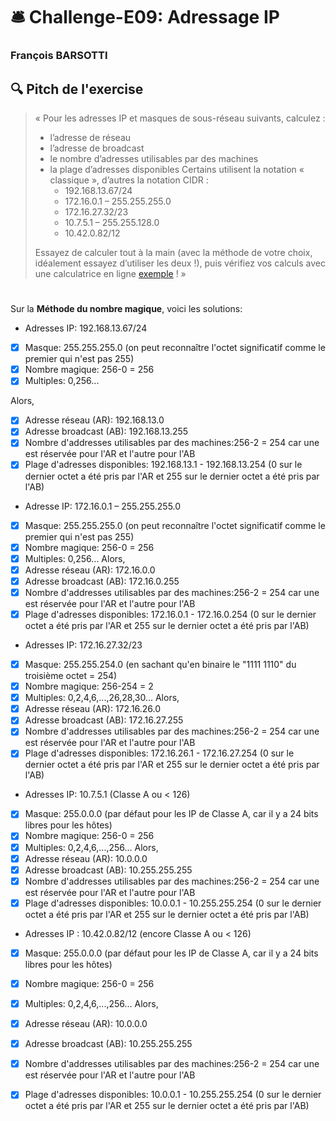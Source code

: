 # :bellhop_bell: Challenge-E09: Adressage IP
### François BARSOTTI
## :mag: Pitch de l'exercise
> « Pour les adresses IP et masques de sous-réseau suivants, calculez :
> -	l’adresse de réseau
> -	l’adresse de broadcast
> -	le nombre d’adresses utilisables par des machines
> -	la plage d’adresses disponibles
> Certains utilisent la notation « classique », d’autres la notation CIDR :
>      +	192.168.13.67/24
>      +	172.16.0.1 – 255.255.255.0
>      +	172.16.27.32/23
>      +	10.7.5.1 – 255.255.128.0
>      +	10.42.0.82/12
>        
>Essayez de calculer tout à la main (avec la méthode de votre choix, idéalement essayez d’utiliser les deux !), puis vérifiez vos calculs avec une calculatrice en ligne [exemple](https://www.subnet-calculator.com/cidr.php) ! »
> #
 
Sur la **Méthode du nombre magique**, voici les solutions:
- Adresses IP: 192.168.13.67/24
- [x] Masque:       255.255.255.0 (on peut reconnaître l'octet significatif comme le premier qui n'est pas 255)
- [x] Nombre magique: 256-0 = 256
- [x] Multiples: 0,256...

Alors,
- [x] Adresse réseau (AR):    192.168.13.0
- [x] Adresse broadcast (AB): 192.168.13.255
- [x] Nombre d'addresses utilisables par des machines:256-2 = 254 car une est réservée pour l'AR et l'autre pour l'AB
- [x] Plage d'adresses disponibles: 192.168.13.1 - 192.168.13.254 (0 sur le dernier octet a été pris par l'AR et 255 sur le dernier octet a été pris par l'AB)

- Adresse IP: 172.16.0.1 – 255.255.255.0
- [x] Masque:       255.255.255.0 (on peut reconnaître l'octet significatif comme le premier qui n'est pas 255)
- [x] Nombre magique: 256-0 = 256
- [x] Multiples: 0,256...
Alors,
- [x] Adresse réseau (AR):    172.16.0.0 
- [x] Adresse broadcast (AB): 172.16.0.255
- [x] Nombre d'addresses utilisables par des machines:256-2 = 254 car une est réservée pour l'AR et l'autre pour l'AB
- [x] Plage d'adresses disponibles: 172.16.0.1 - 172.16.0.254 (0 sur le dernier octet a été pris par l'AR et 255 sur le dernier octet a été pris par l'AB)

- Adresses IP: 172.16.27.32/23
- [x] Masque:       255.255.254.0 (en sachant qu'en binaire le "1111 1110" du troisième octet = 254)
- [x] Nombre magique: 256-254 = 2
- [x] Multiples: 0,2,4,6,...,26,28,30...
Alors,
- [x] Adresse réseau (AR):    172.16.26.0
- [x] Adresse broadcast (AB): 172.16.27.255
- [x] Nombre d'addresses utilisables par des machines:256-2 = 254 car une est réservée pour l'AR et l'autre pour l'AB
- [x] Plage d'adresses disponibles: 172.16.26.1 - 172.16.27.254 (0 sur le dernier octet a été pris par l'AR et 255 sur le dernier octet a été pris par l'AB)

- Adresses IP: 10.7.5.1 (Classe A ou < 126)
- [x] Masque:       255.0.0.0 (par défaut pour les IP de Classe A, car il y a 24 bits libres pour les hôtes)
- [x] Nombre magique: 256-0 = 256
- [x] Multiples: 0,2,4,6,...,256...
Alors,
- [x] Adresse réseau (AR):    10.0.0.0
- [x] Adresse broadcast (AB): 10.255.255.255
- [x] Nombre d'addresses utilisables par des machines:256-2 = 254 car une est réservée pour l'AR et l'autre pour l'AB
- [x] Plage d'adresses disponibles: 10.0.0.1 - 10.255.255.254 (0 sur le dernier octet a été pris par l'AR et 255 sur le dernier octet a été pris par l'AB)

- Adresses IP : 10.42.0.82/12 (encore Classe A ou < 126)
- [x] Masque:       255.0.0.0 (par défaut pour les IP de Classe A, car il y a 24 bits libres pour les hôtes)
- [x] Nombre magique: 256-0 = 256
- [x] Multiples: 0,2,4,6,...,256...
Alors,
- [x] Adresse réseau (AR):    10.0.0.0
- [x] Adresse broadcast (AB): 10.255.255.255
- [x] Nombre d'addresses utilisables par des machines:256-2 = 254 car une est réservée pour l'AR et l'autre pour l'AB
- [x] Plage d'adresses disponibles: 10.0.0.1 - 10.255.255.254 (0 sur le dernier octet a été pris par l'AR et 255 sur le dernier octet a été pris par l'AB)

